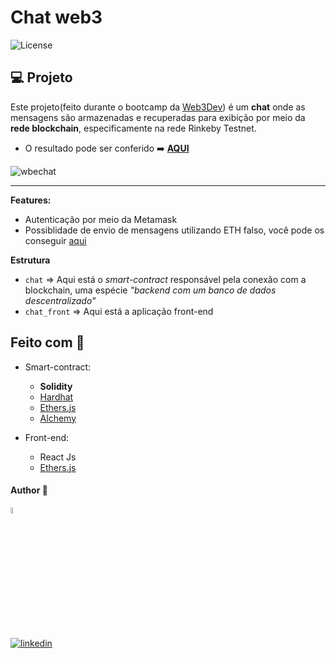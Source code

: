 # Chat web3
  <img  src="https://img.shields.io/static/v1?label=license&message=MIT&color=5965E0&labelColor=121214" alt="License">


## 💻 Projeto

 Este projeto(feito durante o bootcamp da [Web3Dev](https://bootcamp.web3dev.com.br/)) é um **chat** onde as mensagens são armazenadas e recuperadas para exibição por meio da **rede blockchain**, especificamente na rede Rinkeby Testnet.
 

- O resultado pode ser conferido :arrow_right: [**AQUI**](https://chat-web3.dev-araujo.repl.co/)

![wbechat](https://user-images.githubusercontent.com/97068163/185650309-fa7190d2-98f2-4352-a5bf-587bed05fe7c.png)

---

**Features:**
 - Autenticação por meio da Metamask
 - Possiblidade de envio de mensagens utilizando ETH falso, você pode os conseguir [aqui](https://rinkebyfaucet.com/)

**Estrutura**
 - `chat` => Aqui está o _smart-contract_ responsável pela conexão com a blockchain, uma espécie  _"backend com um banco de dados descentralizado"_
 - `chat_front` => Aqui está a aplicação front-end
 

## Feito com 🔨

- Smart-contract:
  - **Solidity**
  - [Hardhat ](https://hardhat.org/)
  - [Ethers.js](https://docs.ethers.io/v5/)
  - [Alchemy](https://www.alchemy.com/)
 
 - Front-end:
   - React Js
   - [Ethers.js](https://docs.ethers.io/v5/)
 
 
 #### Author 👷

<img src="https://user-images.githubusercontent.com/97068163/149033991-781bf8b6-4beb-445a-913c-f05a76a28bfc.png" width="5%" alt="caricatura do autor desse repositório"/>

[![linkedin](https://img.shields.io/badge/LinkedIn-0077B5?style=for-the-badge&logo=linkedin&logoColor=white)](https://www.linkedin.com/in/araujocode/)


